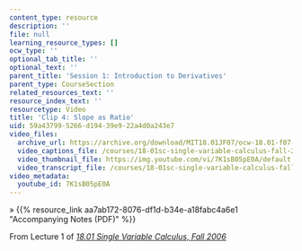 ```yaml
---
content_type: resource
description: ''
file: null
learning_resource_types: []
ocw_type: ''
optional_tab_title: ''
optional_text: ''
parent_title: 'Session 1: Introduction to Derivatives'
parent_type: CourseSection
related_resources_text: ''
resource_index_text: ''
resourcetype: Video
title: 'Clip 4: Slope as Ratio'
uid: 59a43799-5266-d194-39e9-22a4d0a243e7
video_files:
  archive_url: https://archive.org/download/MIT18.01JF07/ocw-18.01-f07-lec01_300k.mp4
  video_captions_file: /courses/18-01sc-single-variable-calculus-fall-2010/4a6785ddfbdb5d1ebf8163d05e37fbbf_7K1sB05pE0A.vtt
  video_thumbnail_file: https://img.youtube.com/vi/7K1sB05pE0A/default.jpg
  video_transcript_file: /courses/18-01sc-single-variable-calculus-fall-2010/ffb62aa212774eac9ededa9b51e9dadd_7K1sB05pE0A.pdf
video_metadata:
  youtube_id: 7K1sB05pE0A
---
```


» {{% resource_link aa7ab172-8076-df1d-b34e-a18fabc4a6e1 "Accompanying Notes (PDF)" %}}

From Lecture 1 of [_18.01 Single Variable Calculus, Fall 2006_](/courses/18-01-single-variable-calculus-fall-2006/pages/video-lectures)